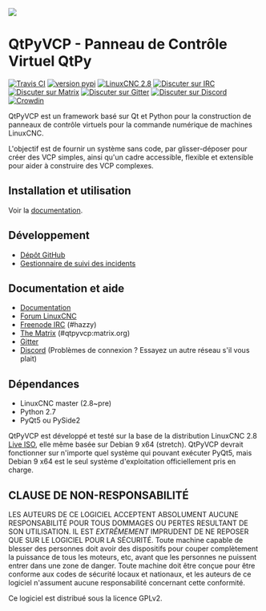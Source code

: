 ![](https://www.qtpyvcp.com/_static/qtpyvcp_logo_small.png)

# QtPyVCP - Panneau de Contrôle Virtuel QtPy
[![Travis CI][1]](https://travis-ci.org/kcjengr/qtpyvcp) [![version pypi][2]](https://pypi.org/project/QtPyVCP/) [![LinuxCNC 2.8][3]](https://github.com/LinuxCNC/linuxcnc) [![Discuter sur IRC ][4]](https://kiwiirc.com/client/irc.kiwiirc.com/hazzy) [![Discuter sur Matrix ][5]](https://riot.im/app/#/room/#qtpyvcp:matrix.org) [![Discuter sur Gitter ][6]](https://gitter.im/kcjengr/qtpyvcp) [![Discuter sur Discord ][7]](https://discord.gg/463hMhd) [![Crowdin](https://badges.crowdin.net/qtpyvcp/localized.svg)](https://crowdin.com/project/qtpyvcp)

QtPyVCP est un framework basé sur Qt et Python pour la construction de panneaux de contrôle virtuels pour la commande numérique de machines LinuxCNC.

L'objectif est de fournir un système sans code, par glisser-déposer pour créer des VCP simples, ainsi qu'un cadre accessible, flexible et extensible pour aider à construire des VCP complexes.


## Installation et utilisation

Voir la [documentation](https://kcjengr.github.io/qtpyvcp/).


## Développement

* [Dépôt GitHub](https://github.com/kcjengr/qtpyvcp/)
* [Gestionnaire de suivi des incidents](https://github.com/kcjengr/qtpyvcp/issues)

## Documentation et aide

* [Documentation](https://www.qtpyvcp.com)
* [Forum LinuxCNC](https://forum.linuxcnc.org/qtpyvcp)
* [Freenode IRC](http://webchat.freenode.net/?channels=%23hazzy) (#hazzy)
* [The Matrix](https://riot.im/app/#/room/#qtpyvcp:matrix.org) (#qtpyvcp:matrix.org)
* [Gitter](https://gitter.im/kcjengr/qtpyvcp)
* [Discord](https://discord.gg/463hMhd) (Problèmes de connexion ? Essayez un autre réseau s'il vous plait)


## Dépendances

* LinuxCNC master (2.8~pre)
* Python 2.7
* PyQt5 ou PySide2

QtPyVCP est développé et testé sur la base de la distribution LinuxCNC 2.8 [Live ISO](http://www.linuxcnc.org/testing-stretch-rtpreempt/), elle même basée sur Debian 9 x64 (stretch). QtPyVCP devrait fonctionner sur n'importe quel système qui pouvant exécuter PyQt5, mais Debian 9 x64 est le seul système d'exploitation officiellement pris en charge.


## CLAUSE DE NON-RESPONSABILITÉ

LES AUTEURS DE CE LOGICIEL ACCEPTENT ABSOLUMENT AUCUNE RESPONSABILITÉ POUR TOUS DOMMAGES OU PERTES RESULTANT DE SON UTILISATION.  IL EST _EXTRÊMEMENT_ IMPRUDENT DE NE REPOSER QUE SUR LE LOGICIEL POUR LA SÉCURITÉ.  Toute machine capable de blesser des personnes doit avoir des dispositifs pour couper complètement la puissance de tous les moteurs, etc, avant que les personnes ne puissent entrer dans une zone de danger.  Toute machine doit être conçue pour être conforme aux codes de sécurité locaux et nationaux, et les auteurs de ce logiciel n'assument aucune responsabilité concernant cette conformité.

Ce logiciel est distribué sous la licence GPLv2.

[1]: https://img.shields.io/travis/kcjengr/qtpyvcp/master.svg?label=build
[2]: https://img.shields.io/pypi/v/qtpyvcp.svg
[3]: https://img.shields.io/badge/LinuxCNC-%202.8-blue.svg
[4]: https://img.shields.io/badge/Chat%20on%20IRC-%23hazzy-green.svg
[5]: https://img.shields.io/badge/Chat%20on%20Matrix-%23qtpyvcp%3Amatrix.org-green.svg
[6]: https://img.shields.io/badge/Chat%20on%20Gitter-%23kcjengr/qtpyvcp-green.svg
[7]: https://img.shields.io/discord/587006691162325008.svg?label=Discord

